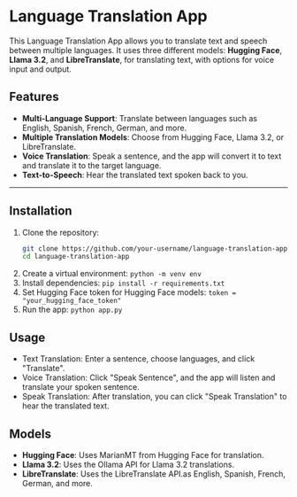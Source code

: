 # **Language Translation App**

This Language Translation App allows you to translate text and speech between multiple languages. It uses three different models: **Hugging Face**, **Llama 3.2**, and **LibreTranslate**, for translating text, with options for voice input and output.


## Features
- **Multi-Language Support**: Translate between languages such as English, Spanish, French, German, and more.
- **Multiple Translation Models**: Choose from Hugging Face, Llama 3.2, or LibreTranslate.
- **Voice Translation**: Speak a sentence, and the app will convert it to text and translate it to the target language.
- **Text-to-Speech**: Hear the translated text spoken back to you.

--- 

## Installation
1. Clone the repository:
   ```bash
   git clone https://github.com/your-username/language-translation-app.git
   cd language-translation-app
2. Create a virtual environment: `python -m venv env`
3. Install dependencies: `pip install -r requirements.txt`
4. Set Hugging Face token for Hugging Face models: `token = "your_hugging_face_token"`
5. Run the app: `python app.py`


## Usage
- Text Translation: Enter a sentence, choose languages, and click "Translate".
- Voice Translation: Click "Speak Sentence", and the app will listen and translate your spoken sentence.
- Speak Translation: After translation, you can click "Speak Translation" to hear the translated text.

## Models
- **Hugging Face**: Uses MarianMT from Hugging Face for translation.
- **Llama 3.2**: Uses the Ollama API for Llama 3.2 translations.
- **LibreTranslate**: Uses the LibreTranslate API.as English, Spanish, French, German, and more.






